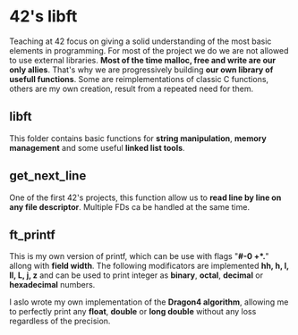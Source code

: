 # 42's libft

Teaching at 42 focus on giving a solid understanding of the most basic elements in programming. For most of the project we do we are not allowed to use external libraries. **Most of the time malloc, free and write are our only allies**. That's why we are progressively building **our own library of usefull functions**. Some are reimplementations of classic C functions, others are my own creation, result from a repeated need for them.

## libft

This folder contains basic functions for **string manipulation**, **memory management** and some useful **linked list tools**.

## get_next_line

One of the first 42's projects, this function allow us to **read line by line on any file descriptor**. Multiple FDs ca be handled at the same time.

## ft_printf

This is my own version of printf, which can be use with flags "**#-0 +*.**" allong with **field width**. The following modificators are implemented **hh, h, l, ll, L, j, z** and can be used to print integer as **binary**, **octal**, **decimal** or **hexadecimal** numbers.

I aslo wrote my own implementation of the **Dragon4 algorithm**, allowing me to perfectly print any **float**, **double** or **long double** without any loss regardless of the precision.
